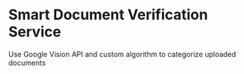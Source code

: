 # Smart Document Verification Service

Use Google Vision API and custom algorithm to categorize uploaded documents